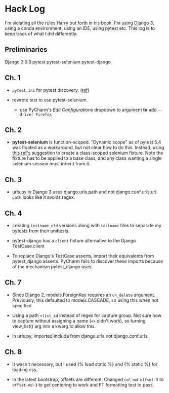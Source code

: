 # Hack Log

I'm violating all the rules Harry put forth in his book. 
I'm using Django 3, 
using a conda environment, 
using an IDE, 
using pytest etc. 
This log is to keep track of what I did differently.

## Preliminaries

Django 3.0.3
pytest
pytest-selenium
pytest-django

## Ch. 1

- `pytest.ini` for pytest discovery.
([ref](https://pytest-django.readthedocs.io/en/latest/tutorial.html#step-2-point-pytest-to-your-django-settings))

- rewrote test to use pytest-selenium.

  - use PyCharm's *Edit Configurations* dropdown to argument **to** add 
    `--driver Firefox`
    
## Ch. 2

- **pytest-selenium** is function-scoped. 
  "Dynamic scope" as of pytest 5.4 was floated as a workaround,
  but not clear how to do this.
  Instead, using 
  [this ref's](https://www.blazemeter.com/blog/improve-your-selenium-webdriver-tests-with-pytest)
  suggestion to create a class-scoped selenium fixture.
  Note the fixture has to be applied to a base class,
  and any class wanting a single selenium session must inherit from it.
  
## Ch. 3

- urls.py in Django 3 uses django.urls.path
  and not django.conf.urls.url. 
  `path` looks like it avoids regex.
  
## Ch. 4

- creating `testname_old` versions along with `testname` files 
  to separate my pytests from their unittests. 
  
- pytest-django has a `client` fixture alternative to the Django TestCase.client

- To replace Django's TestCase asserts, 
  import their equivalents from pytest_django.asserts.
  PyCharm fails to discover these imports because of the mechanism pytest_django uses.

## Ch. 7

- Since Django 2, models.ForeignKey requires an `on_delete` argument.
  Previously, this defaulted to models.CASCADE, so using this when not specified.
  
- Using a path `<list_id` instead of regex for capture group. 
  Not sure how to capture without assigning a name (`<>` didn't work),
  so turning view_list() arg into a kwarg to allow this.
  
- in urls.py, imported include from django.urls not django.conf.urls

## Ch. 8

- It wasn't necessary, but I used {% load static %} and {% static %} for loading css.

- In the latest bootstrap, offsets are different. 
  Changed `col-md-offset-3` to `offset-md-3` to get centering to work
  and FT formatting test to pass.